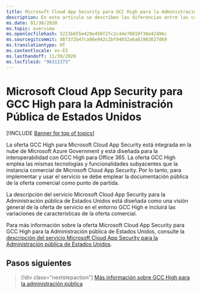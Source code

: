 ```yaml
---
title: Microsoft Cloud App Security para GCC High para la Administración Pública de Estados Unidos
description: En este artículo se describen las diferencias entre las características de Microsoft Cloud App Security para GCC High para la Administración Pública de Estados Unidos y la oferta comercial.
ms.date: 01/30/2020
ms.topic: overview
ms.openlocfilehash: 5221b655e429e450f2fc2c44e70819f38e42496c
ms.sourcegitcommit: d87372b47ca98e942c2bf94032a6a61902627d69
ms.translationtype: HT
ms.contentlocale: es-ES
ms.lasthandoff: 11/30/2020
ms.locfileid: "96311373"
---
```

# <a name="microsoft-cloud-app-security-for-us-government-gcc-high"></a>Microsoft Cloud App Security para GCC High para la Administración Pública de Estados Unidos

[!INCLUDE [Banner for top of topics](includes/banner.md)]

La oferta GCC High para Microsoft Cloud App Security está integrada en la nube de Microsoft Azure Government y está diseñada para la interoperabilidad con GCC High para Office 365. La oferta GCC High emplea las mismas tecnologías y funcionalidades subyacentes que la instancia comercial de Microsoft Cloud App Security. Por lo tanto, para implementar y usar el servicio se debe emplear la documentación pública de la oferta comercial como punto de partida.

La descripción del servicio Microsoft Cloud App Security para la Administración pública de Estados Unidos está diseñada como una visión general de la oferta de servicio en el entorno GCC High e incluirá las variaciones de características de la oferta comercial.

Para más información sobre la oferta Microsoft Cloud App Security para GCC High para la Administración pública de Estados Unidos, consulte la [descripción del servicio Microsoft Cloud App Security para la Administración pública de Estados Unidos](/enterprise-mobility-security/solutions/ems-cloud-app-security-govt-service-description).

## <a name="next-steps"></a>Pasos siguientes

> [!div class="nextstepaction"]
> [Más información sobre GCC High para la administración pública](/enterprise-mobility-security/solutions/ems-govt-service-description)
